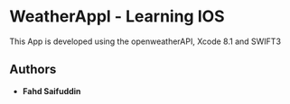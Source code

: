 # WeatherAppl - Learning IOS
This App is developed using the openweatherAPI, Xcode 8.1 and SWIFT3
## Authors

* **Fahd Saifuddin**
